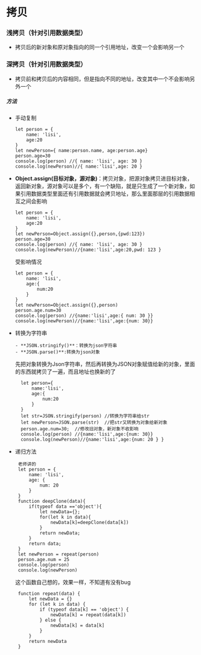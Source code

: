 
# 拷贝
### 浅拷贝（针对引用数据类型）
  - 拷贝后的新对象和原对象指向的同一个引用地址，改变一个会影响另一个
	
### 深拷贝（针对引用数据类型）
  - 拷贝前和拷贝后的内容相同，但是指向不同的地址，改变其中一个不会影响另外一个
##### 方法
  - 手动复制

		let person = {
		    name: 'lisi',
		    age:20
		}
		let newPerson={ name:person.name, age:person.age}
		person.age=30
		console.log(person) //{ name: 'lisi', age: 30 }
		console.log(newPerson)//{ name:'lisi',age: 20 }

  - **Object.assign(目标对象，源对象)**：拷贝对象，把源对象拷贝进目标对象，返回新对象，源对象可以是多个，有一个缺陷，就是只生成了一个新对象，如果引用数据类型里面还有引用数据就会拷贝地址，那么里面那层的引用数据相互之间会影响
		
		let person = {
		    name: 'lisi',
		    age:20
		}
		let newPerson=Object.assign({},person,{pwd:123})
		person.age=30
		console.log(person) //{ name: 'lisi', age: 30 }
		console.log(newPerson)//{name:'lisi',age:20,pwd: 123 }

	受影响情况

		let person = {
		    name: 'lisi',
		    age:{
		        num:20
		    }
		}
		let newPerson=Object.assign({},person)
		person.age.num=30
		console.log(person) //{name:'lisi',age:{ num: 30 }}
		console.log(newPerson)//{name:'lisi',age:{num: 30}}
			

- 转换为字符串
	 
	  - **JSON.stringify()**：转换为json字符串  
	  - **JSON.parse()**:转换为json对象

  	先把对象转换为Json字符串，然后再转换为JSON对象赋值给新的对象，里面的东西就拷贝了一遍，而且地址也换新的了

		let person={
		    name:'lisi',
		    age:{
		        num:20
		    }
		}
		let str=JSON.stringify(person) //转换为字符串给str
		let newPerson=JSON.parse(str)  //把str又转换为对象给新对象
		person.age.num=30;  //修改旧对象，新对象不收影响
		console.log(person) //{name:'lisi',age:{num: 30}}
		console.log(newPerson)//{name:'lisi',age:{num: 20 } }

 - 递归方法
		  
		老师讲的
		let person = {
		    name: 'lisi',
		    age: {
		        num: 20
		    }
		}
		function deepClone(data){
		    if(typeof data =='object'){
		        let newData={};
		        for(let k in data){
		            newData[k]=deepClone(data[k])
		        }
		        return newData;
		    }
		    return data;
		}
		let newPerson = repeat(person)
		person.age.num = 25
		console.log(person)
		console.log(newPerson)
			
	这个函数自己想的，效果一样，不知道有没有bug

		function repeat(data) {
		    let newData = {}
		    for (let k in data) {
		        if (typeof data[k] == 'object') {
		            newData[k] = repeat(data[k])
		        } else {
		            newData[k] = data[k]
		        }
		    }
		    return newData
		}